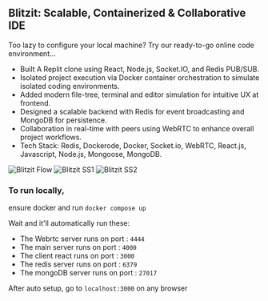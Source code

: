 ## Blitzit: Scalable, Containerized & Collaborative IDE

Too lazy to configure your local machine? 
Try our ready-to-go online code environment...

- Built A Replit clone using React, Node.js, Socket.IO, and Redis PUB/SUB.
- Isolated project execution via Docker container orchestration to simulate isolated coding environments.
- Added modern file-tree, terminal and editor simulation for intuitive UX at frontend.
- Designed a scalable backend with Redis for event broadcasting and MongoDB for persistence.
- Collaboration in real-time with peers using WebRTC to enhance overall project workflows.
- Tech Stack: Redis, Dockerode, Docker, Socket.io, WebRTC, React.js, Javascript, Node.js, Mongoose, MongoDB.


![Blitzit Flow](https://github.com/user-attachments/assets/d563bb83-68f4-46d7-ad4f-a1f53e0c809e)
![Blitzit SS1](https://github.com/user-attachments/assets/3be28b2d-baf3-4a60-9b5e-d626d694ff3c)
![Blitzit SS2](https://github.com/user-attachments/assets/e0e6d27e-e371-45e6-93a0-548484fbe9c2)


### To run locally,

ensure docker and run `docker compose up`

Wait and it'll automatically run these: 

- The Webrtc server runs on port : `4444`
- The main server runs on port : `4000`
- The client react runs on port : `3000`
- The redis server runs on port : `6379`
- The mongoDB server runs on port : `27017`

After auto setup, go to `localhost:3000` on any browser
